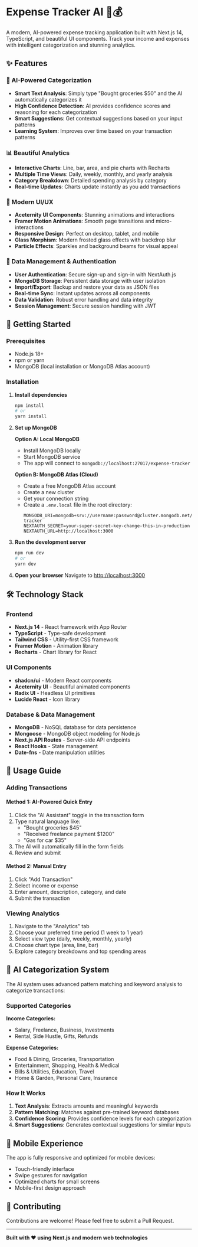 # Expense Tracker AI 🤖💰

A modern, AI-powered expense tracking application built with Next.js 14, TypeScript, and beautiful UI components. Track your income and expenses with intelligent categorization and stunning analytics.

## ✨ Features

### 🧠 AI-Powered Categorization
- **Smart Text Analysis**: Simply type "Bought groceries $50" and the AI automatically categorizes it
- **High Confidence Detection**: AI provides confidence scores and reasoning for each categorization
- **Smart Suggestions**: Get contextual suggestions based on your input patterns
- **Learning System**: Improves over time based on your transaction patterns

### 📊 Beautiful Analytics
- **Interactive Charts**: Line, bar, area, and pie charts with Recharts
- **Multiple Time Views**: Daily, weekly, monthly, and yearly analysis
- **Category Breakdown**: Detailed spending analysis by category
- **Real-time Updates**: Charts update instantly as you add transactions

### 🎨 Modern UI/UX
- **Aceternity UI Components**: Stunning animations and interactions
- **Framer Motion Animations**: Smooth page transitions and micro-interactions
- **Responsive Design**: Perfect on desktop, tablet, and mobile
- **Glass Morphism**: Modern frosted glass effects with backdrop blur
- **Particle Effects**: Sparkles and background beams for visual appeal

### 💾 Data Management & Authentication
- **User Authentication**: Secure sign-up and sign-in with NextAuth.js
- **MongoDB Storage**: Persistent data storage with user isolation
- **Import/Export**: Backup and restore your data as JSON files
- **Real-time Sync**: Instant updates across all components
- **Data Validation**: Robust error handling and data integrity
- **Session Management**: Secure session handling with JWT

## 🚀 Getting Started

### Prerequisites
- Node.js 18+ 
- npm or yarn
- MongoDB (local installation or MongoDB Atlas account)

### Installation

1. **Install dependencies**
   ```bash
   npm install
   # or
   yarn install
   ```

2. **Set up MongoDB**
   
   **Option A: Local MongoDB**
   - Install MongoDB locally
   - Start MongoDB service
   - The app will connect to `mongodb://localhost:27017/expense-tracker`
   
   **Option B: MongoDB Atlas (Cloud)**
   - Create a free MongoDB Atlas account
   - Create a new cluster
   - Get your connection string
   - Create a `.env.local` file in the root directory:
     ```
     MONGODB_URI=mongodb+srv://username:password@cluster.mongodb.net/expense-tracker
     NEXTAUTH_SECRET=your-super-secret-key-change-this-in-production
     NEXTAUTH_URL=http://localhost:3000
     ```

3. **Run the development server**
   ```bash
   npm run dev
   # or
   yarn dev
   ```

4. **Open your browser**
   Navigate to [http://localhost:3000](http://localhost:3000)

## 🛠️ Technology Stack

### Frontend
- **Next.js 14** - React framework with App Router
- **TypeScript** - Type-safe development
- **Tailwind CSS** - Utility-first CSS framework
- **Framer Motion** - Animation library
- **Recharts** - Chart library for React

### UI Components
- **shadcn/ui** - Modern React components
- **Aceternity UI** - Beautiful animated components
- **Radix UI** - Headless UI primitives
- **Lucide React** - Icon library

### Database & Data Management
- **MongoDB** - NoSQL database for data persistence
- **Mongoose** - MongoDB object modeling for Node.js
- **Next.js API Routes** - Server-side API endpoints
- **React Hooks** - State management
- **Date-fns** - Date manipulation utilities

## 🎯 Usage Guide

### Adding Transactions

#### Method 1: AI-Powered Quick Entry
1. Click the "AI Assistant" toggle in the transaction form
2. Type natural language like:
   - "Bought groceries $45"
   - "Received freelance payment $1200"
   - "Gas for car $35"
3. The AI will automatically fill in the form fields
4. Review and submit

#### Method 2: Manual Entry
1. Click "Add Transaction"
2. Select income or expense
3. Enter amount, description, category, and date
4. Submit the transaction

### Viewing Analytics
1. Navigate to the "Analytics" tab
2. Choose your preferred time period (1 week to 1 year)
3. Select view type (daily, weekly, monthly, yearly)
4. Choose chart type (area, line, bar)
5. Explore category breakdowns and top spending areas

## 🧠 AI Categorization System

The AI system uses advanced pattern matching and keyword analysis to categorize transactions:

### Supported Categories

**Income Categories:**
- Salary, Freelance, Business, Investments
- Rental, Side Hustle, Gifts, Refunds

**Expense Categories:**
- Food & Dining, Groceries, Transportation
- Entertainment, Shopping, Health & Medical
- Bills & Utilities, Education, Travel
- Home & Garden, Personal Care, Insurance

### How It Works
1. **Text Analysis**: Extracts amounts and meaningful keywords
2. **Pattern Matching**: Matches against pre-trained keyword databases
3. **Confidence Scoring**: Provides confidence levels for each categorization
4. **Smart Suggestions**: Generates contextual suggestions for similar inputs

## 📱 Mobile Experience

The app is fully responsive and optimized for mobile devices:
- Touch-friendly interface
- Swipe gestures for navigation
- Optimized charts for small screens
- Mobile-first design approach

## 🤝 Contributing

Contributions are welcome! Please feel free to submit a Pull Request.

---

**Built with ❤️ using Next.js and modern web technologies**
